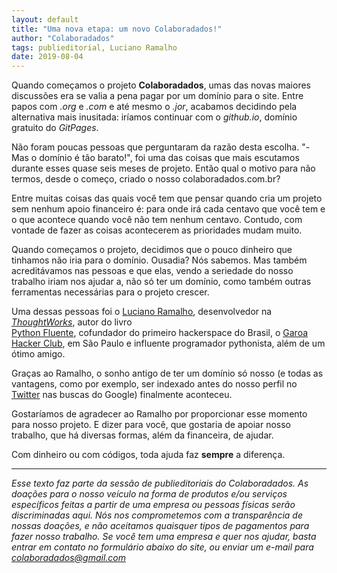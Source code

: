 ```yaml
---
layout: default
title: "Uma nova etapa: um novo Colaboradados!"
author: "Colaboradados"
tags: publieditorial, Luciano Ramalho
date: 2019-08-04
---
```


Quando começamos o projeto **Colaboradados**, umas das novas maiores discussões era se valia a pena pagar por um domínio para o site. Entre papos com *.org* e *.com* e até mesmo o *.jor*, acabamos decidindo pela alternativa mais inusitada: iríamos continuar com o *github.io*, domínio gratuito do *GitPages*.

Não foram poucas pessoas que perguntaram da razão desta escolha. "- Mas o domínio é tão barato!", foi uma das coisas que mais escutamos durante esses quase seis meses de projeto. Então qual o motivo para não termos, desde o começo, criado o nosso colaboradados.com.br?

Entre muitas coisas das quais você tem que pensar quando cria um projeto sem nenhum apoio financeiro é: para onde irá cada centavo que você tem e o que acontece quando você não tem nenhum centavo. Contudo, com vontade de fazer as coisas acontecerem as prioridades mudam muito.

Quando começamos o projeto, decidimos que o pouco dinheiro que tinhamos não iria para o domínio. Ousadia? Nós sabemos. Mas também acreditávamos nas pessoas e que elas, vendo a seriedade do nosso trabalho iriam nos ajudar a, não só ter um domínio, como também outras ferramentas necessárias para o projeto crescer. 

Uma dessas pessoas foi o [Luciano Ramalho](https://www.thoughtworks.com/pt/profiles/luciano-ramalho), desenvolvedor na [*ThoughtWorks*](https://www.thoughtworks.com/pt/), autor do livro 	
[Python Fluente](https://novatec.com.br/livros/pythonfluente/), cofundador do primeiro hackerspace do Brasil, o [Garoa Hacker Club](https://twitter.com/GaroaHC), em São Paulo e influente programador pythonista, além de um ótimo amigo. 

Graças ao Ramalho, o sonho antigo de ter um domínio só nosso (e todas as vantagens, como por exemplo, ser indexado antes do nosso perfil no [Twitter](https://twitter.com/colaboradados) nas buscas do Google) finalmente aconteceu. 

Gostaríamos de agradecer ao Ramalho por proporcionar esse momento para nosso projeto. E dizer para você, que gostaria de apoiar nosso trabalho, que há diversas formas, além da financeira, de ajudar.

Com dinheiro ou com códigos, toda ajuda faz **sempre** a diferença. 

--------------------------

*Esse texto faz parte da sessão de publieditoriais do Colaboradados. As doações para o nosso veículo na forma de produtos e/ou serviços específicos feitas a partir de uma empresa ou pessoas físicas serão discriminadas aqui. Nós nos comprometemos com a transparência de nossas doações, e não aceitamos quaisquer tipos de pagamentos para fazer nosso trabalho. Se você tem uma empresa e quer nos ajudar, basta entrar em contato no formulário abaixo do site, ou enviar um e-mail para colaboradados@gmail.com*
